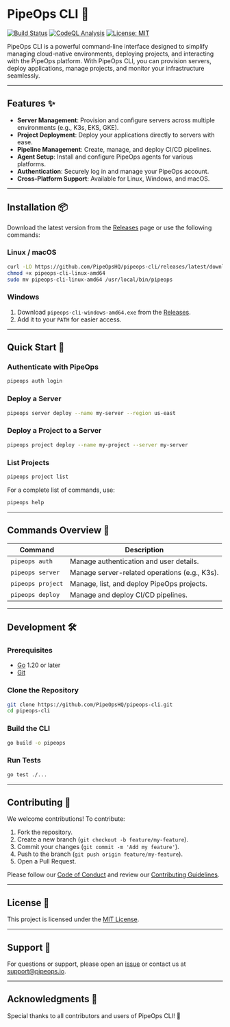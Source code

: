# PipeOps CLI 🚀

[![Build Status](https://github.com/PipeOpsHQ/pipeops-cli/actions/workflows/ci-release.yml/badge.svg)](https://github.com/PipeOpsHQ/pipeops-cli/actions)
[![CodeQL Analysis](https://github.com/PipeOpsHQ/pipeops-cli/actions/workflows/code-analysis.yml/badge.svg)](https://github.com/PipeOpsHQ/pipeops-cli/actions)
[![License: MIT](https://img.shields.io/badge/License-MIT-blue.svg)](LICENSE)

PipeOps CLI is a powerful command-line interface designed to simplify managing cloud-native environments, deploying projects, and interacting with the PipeOps platform. With PipeOps CLI, you can provision servers, deploy applications, manage projects, and monitor your infrastructure seamlessly.

---

## Features ✨

- **Server Management**: Provision and configure servers across multiple environments (e.g., K3s, EKS, GKE).
- **Project Deployment**: Deploy your applications directly to servers with ease.
- **Pipeline Management**: Create, manage, and deploy CI/CD pipelines.
- **Agent Setup**: Install and configure PipeOps agents for various platforms.
- **Authentication**: Securely log in and manage your PipeOps account.
- **Cross-Platform Support**: Available for Linux, Windows, and macOS.

---

## Installation 📦

Download the latest version from the [Releases](https://github.com/PipeOpsHQ/pipeops-cli/releases) page or use the following commands:

### Linux / macOS
```bash
curl -LO https://github.com/PipeOpsHQ/pipeops-cli/releases/latest/download/pipeops-cli-linux-amd64
chmod +x pipeops-cli-linux-amd64
sudo mv pipeops-cli-linux-amd64 /usr/local/bin/pipeops
```

### Windows
1. Download `pipeops-cli-windows-amd64.exe` from the [Releases](https://github.com/PipeOpsHQ/pipeops-cli/releases).
2. Add it to your `PATH` for easier access.

---

## Quick Start 🚀

### Authenticate with PipeOps
```bash
pipeops auth login
```

### Deploy a Server
```bash
pipeops server deploy --name my-server --region us-east
```

### Deploy a Project to a Server
```bash
pipeops project deploy --name my-project --server my-server
```

### List Projects
```bash
pipeops project list
```

For a complete list of commands, use:
```bash
pipeops help
```

---

## Commands Overview 📖

| Command               | Description                                      |
|-----------------------|--------------------------------------------------|
| `pipeops auth`        | Manage authentication and user details.          |
| `pipeops server`      | Manage server-related operations (e.g., K3s).    |
| `pipeops project`     | Manage, list, and deploy PipeOps projects.       |
| `pipeops deploy`      | Manage and deploy CI/CD pipelines.               |

---

## Development 🛠️

### Prerequisites
- [Go](https://golang.org/) 1.20 or later
- [Git](https://git-scm.com/)

### Clone the Repository
```bash
git clone https://github.com/PipeOpsHQ/pipeops-cli.git
cd pipeops-cli
```

### Build the CLI
```bash
go build -o pipeops
```

### Run Tests
```bash
go test ./...
```

---

## Contributing 🤝

We welcome contributions! To contribute:
1. Fork the repository.
2. Create a new branch (`git checkout -b feature/my-feature`).
3. Commit your changes (`git commit -m 'Add my feature'`).
4. Push to the branch (`git push origin feature/my-feature`).
5. Open a Pull Request.

Please follow our [Code of Conduct](CODE_OF_CONDUCT.md) and review our [Contributing Guidelines](CONTRIBUTING.md).

---

## License 📜

This project is licensed under the [MIT License](LICENSE).

---

## Support 💬

For questions or support, please open an [issue](https://github.com/PipeOpsHQ/pipeops-cli/issues) or contact us at [support@pipeops.io](mailto:support@pipeops.io).

---

## Acknowledgments 🙌

Special thanks to all contributors and users of PipeOps CLI! 🎉
